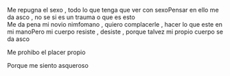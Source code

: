 
Me repugna el sexo , todo lo que tenga que ver con sexoPensar en ello me da asco , no se si es un trauma o que es esto  
Me da pena mi novio nimfomano , quiero complacerle , hacer lo que este en mi manoPero mi cuerpo resiste , desiste , porque talvez mi propio cuerpo se da asco

  

Me prohibo el placer propio

Porque me siento asqueroso
